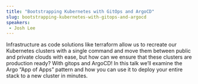 ```yaml
---
title: "Bootstrapping Kubernetes with GitOps and ArgoCD"
slug: bootstrapping-kubernetes-with-gitops-and-argocd
speakers:
 - Josh Lee
---
```


Infrastructure as code solutions like terraform allow us to recreate our Kubernetes clusters with a single command and move them between public and private clouds with ease, but how can we ensure that these clusters are production ready? With gitops and ArgoCD! In this talk we’ll examine the Argo “App of Apps” pattern and how you can use it to deploy your entire stack to a new cluster in minutes.